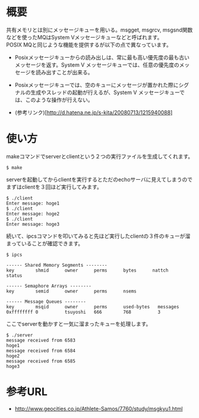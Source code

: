 # 概要
共有メモリとは別にメッセージキューを用いる。msgget, msgrcv, msgsnd関数などを使ったMQはSystem Vメッセージキューなどと呼ばれます。  
POSIX MQと同じような機能を提供するが以下の点で異なっています。
- Posixメッセージキューからの読み出しは、常に最も高い優先度の最も古いメッセージを返す。System V メッセージキューでは、任意の優先度のメッセージを読み出すことが出来る。
- Posixメッセージキューでは、空のキューにメッセージが置かれた際にシグナルの生成やスレッドの起動が行えるが、System V メッセージキューでは、このような操作が行えない。

- (参考リンク)[http://d.hatena.ne.jp/s-kita/20080713/1215940088]
 

# 使い方
makeコマンドでserverとclientという２つの実行ファイルを生成してくれます。
```
$ make
```

serverを起動してからclientを実行するとただのechoサーバに見えてしまうのでまずはclientを３回ほど実行してみます。
```
$ ./client 
Enter message: hoge1
$ ./client 
Enter message: hoge2
$ ./client 
Enter message: hoge3
```

続いて、ipcsコマンドを叩いてみると先ほど実行したclientの３件のキューが溜まっていることが確認できます。
```
$ ipcs

------ Shared Memory Segments --------
key        shmid      owner      perms      bytes      nattch     status      

------ Semaphore Arrays --------
key        semid      owner      perms      nsems     

------ Message Queues --------
key        msqid      owner      perms      used-bytes   messages    
0xffffffff 0          tsuyoshi   666        768          3    
```

ここでserverを動かすと一気に溜まったキューを処理します。
```
$ ./server 
message received from 6583
hoge1
message received from 6584
hoge2
message received from 6585
hoge3
```

# 参考URL
- http://www.geocities.co.jp/Athlete-Samos/7760/study/msgkyu1.html

